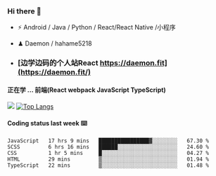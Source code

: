 ### Hi there 👋


- ⚡  Android / Java / Python / React/React Native /小程序
- ♟  Daemon / hahame5218  

- ### [边学边码的个人站React https://daemon.fit](https://daemon.fit/)


#### 正在学 ... 前端(React webpack JavaScript TypeScript)   


![](https://github-readme-stats.vercel.app/api?username=Daemon1993)  [![Top Langs](https://github-readme-stats.vercel.app/api/top-langs/?username=Daemon1993)](https://github.com/anuraghazra/github-readme-stats) 



#### Coding status last week ⌨️

<!--START_SECTION:waka-->
```text
JavaScript   17 hrs 9 mins   ████████████████▓░░░░░░░░   67.30 % 
SCSS         6 hrs 16 mins   ██████░░░░░░░░░░░░░░░░░░░   24.60 % 
CSS          1 hr 5 mins     █░░░░░░░░░░░░░░░░░░░░░░░░   04.27 % 
HTML         29 mins         ▒░░░░░░░░░░░░░░░░░░░░░░░░   01.94 % 
TypeScript   22 mins         ▒░░░░░░░░░░░░░░░░░░░░░░░░   01.48 % 
```
<!--END_SECTION:waka-->

